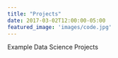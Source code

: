 ```yaml
---
title: "Projects"
date: 2017-03-02T12:00:00-05:00
featured_image: 'images/code.jpg'
---
```

Example Data Science Projects
